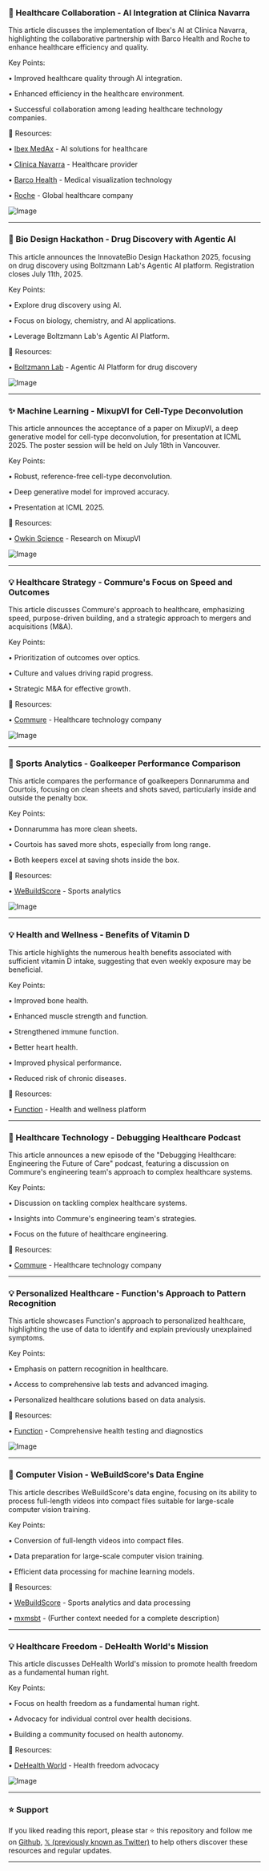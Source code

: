 ### 🤖 Healthcare Collaboration - AI Integration at Clínica Navarra

This article discusses the implementation of Ibex's AI at Clínica Navarra, highlighting the collaborative partnership with Barco Health and Roche to enhance healthcare efficiency and quality.

Key Points:

• Improved healthcare quality through AI integration.


• Enhanced efficiency in the healthcare environment.


• Successful collaboration among leading healthcare technology companies.


🔗 Resources:

• [Ibex MedAx](https://x.com/IbexMedAx) - AI solutions for healthcare


• [Clinica Navarra](https://x.com/ClinicaNavarra) -  Healthcare provider


• [Barco Health](https://x.com/BarcoHealth) - Medical visualization technology


• [Roche](https://x.com/Roche) -  Global healthcare company

![Image](https://pbs.twimg.com/ext_tw_video_thumb/1943647538441003008/pu/img/nl6XZZoLE9KXZFlI.jpg)


---

### 🚀 Bio Design Hackathon - Drug Discovery with Agentic AI

This article announces the InnovateBio Design Hackathon 2025, focusing on drug discovery using Boltzmann Lab's Agentic AI platform.  Registration closes July 11th, 2025.

Key Points:

• Explore drug discovery using AI.


• Focus on biology, chemistry, and AI applications.


•  Leverage Boltzmann Lab's Agentic AI Platform.


🔗 Resources:

• [Boltzmann Lab](https://x.com/LabsBoltzmann) - Agentic AI Platform for drug discovery

![Image](https://pbs.twimg.com/media/GvgOP1CWsAEJH-e?format=jpg&name=small)


---

### ✨ Machine Learning - MixupVI for Cell-Type Deconvolution

This article announces the acceptance of a paper on MixupVI, a deep generative model for cell-type deconvolution, for presentation at ICML 2025. The poster session will be held on July 18th in Vancouver.

Key Points:

• Robust, reference-free cell-type deconvolution.


• Deep generative model for improved accuracy.


• Presentation at ICML 2025.


🔗 Resources:

• [Owkin Science](https://x.com/OwkinScience) -  Research on MixupVI


![Image](https://pbs.twimg.com/tweet_video_thumb/GvgOOdPWEAAPPk_.jpg)


---

### 💡 Healthcare Strategy - Commure's Focus on Speed and Outcomes

This article discusses Commure's approach to healthcare, emphasizing speed, purpose-driven building, and a strategic approach to mergers and acquisitions (M&A).

Key Points:

• Prioritization of outcomes over optics.


• Culture and values driving rapid progress.


• Strategic M&A for effective growth.


🔗 Resources:

• [Commure](https://x.com/CommureOS) - Healthcare technology company


![Image](https://pbs.twimg.com/media/GvbzlfXX0AEwheX.jpg)


---

### 🤖 Sports Analytics - Goalkeeper Performance Comparison

This article compares the performance of goalkeepers Donnarumma and Courtois, focusing on clean sheets and shots saved, particularly inside and outside the penalty box.

Key Points:

• Donnarumma has more clean sheets.


• Courtois has saved more shots, especially from long range.


• Both keepers excel at saving shots inside the box.


🔗 Resources:

• [WeBuildScore](https://x.com/webuildscore) - Sports analytics


![Image](https://pbs.twimg.com/media/Gvbw6uRXoAAjN7N?format=jpg&name=small)


---

### 💡 Health and Wellness - Benefits of Vitamin D

This article highlights the numerous health benefits associated with sufficient vitamin D intake, suggesting that even weekly exposure may be beneficial.

Key Points:

• Improved bone health.


• Enhanced muscle strength and function.


• Strengthened immune function.


• Better heart health.


• Improved physical performance.


• Reduced risk of chronic diseases.


🔗 Resources:

• [Function](https://x.com/function) - Health and wellness platform


---

### 🤖 Healthcare Technology - Debugging Healthcare Podcast

This article announces a new episode of the "Debugging Healthcare: Engineering the Future of Care" podcast, featuring a discussion on Commure's engineering team's approach to complex healthcare systems.

Key Points:

• Discussion on tackling complex healthcare systems.


• Insights into Commure's engineering team's strategies.


• Focus on the future of healthcare engineering.


🔗 Resources:

• [Commure](https://x.com/CommureOS) - Healthcare technology company


---

### 💡 Personalized Healthcare - Function's Approach to Pattern Recognition

This article showcases Function's approach to personalized healthcare, highlighting the use of data to identify and explain previously unexplained symptoms.

Key Points:

• Emphasis on pattern recognition in healthcare.


• Access to comprehensive lab tests and advanced imaging.


• Personalized healthcare solutions based on data analysis.


🔗 Resources:

• [Function](https://x.com/function) - Comprehensive health testing and diagnostics


![Image](https://pbs.twimg.com/media/GvD1OP5aAAMvqm0?format=jpg&name=small)


---

### 🤖 Computer Vision - WeBuildScore's Data Engine

This article describes WeBuildScore's data engine, focusing on its ability to process full-length videos into compact files suitable for large-scale computer vision training.

Key Points:

• Conversion of full-length videos into compact files.


• Data preparation for large-scale computer vision training.


•  Efficient data processing for machine learning models.


🔗 Resources:

• [WeBuildScore](https://x.com/webuildscore) - Sports analytics and data processing


• [mxmsbt](https://x.com/mxmsbt) -  (Further context needed for a complete description)


---

### 💡 Healthcare Freedom - DeHealth World's Mission

This article discusses DeHealth World's mission to promote health freedom as a fundamental human right.

Key Points:

• Focus on health freedom as a fundamental human right.


•  Advocacy for individual control over health decisions.


•  Building a community focused on health autonomy.


🔗 Resources:

• [DeHealth World](https://x.com/DeHealth_World) -  Health freedom advocacy


![Image](https://pbs.twimg.com/media/GvB2u0ZWwAAUZlN?format=jpg&name=small)


---

### ⭐️ Support

If you liked reading this report, please star ⭐️ this repository and follow me on [Github](https://github.com/Drix10), [𝕏 (previously known as Twitter)](https://x.com/DRIX_10_) to help others discover these resources and regular updates.

---